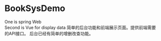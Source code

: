 # BookSysDemo
One is spring Web
</br>
Second is Vue for display data
简单的后台功能和前端展示页面。提供前端需要的API接口。
后台已经有简单的增删改查功能。
